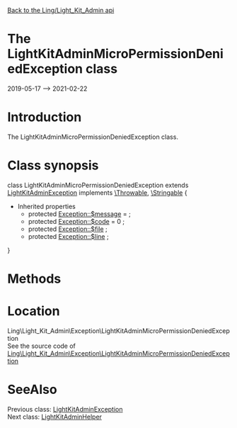 [Back to the Ling/Light_Kit_Admin api](https://github.com/lingtalfi/Light_Kit_Admin/blob/master/doc/api/Ling/Light_Kit_Admin.md)



The LightKitAdminMicroPermissionDeniedException class
================
2019-05-17 --> 2021-02-22






Introduction
============

The LightKitAdminMicroPermissionDeniedException class.



Class synopsis
==============


class <span class="pl-k">LightKitAdminMicroPermissionDeniedException</span> extends [LightKitAdminException](https://github.com/lingtalfi/Light_Kit_Admin/blob/master/doc/api/Ling/Light_Kit_Admin/Exception/LightKitAdminException.md) implements [\Throwable](http://php.net/manual/en/class.throwable.php), [\Stringable](https://wiki.php.net/rfc/stringable) {

- Inherited properties
    - protected  [Exception::$message](#property-message) =  ;
    - protected  [Exception::$code](#property-code) = 0 ;
    - protected  [Exception::$file](#property-file) ;
    - protected  [Exception::$line](#property-line) ;

}






Methods
==============






Location
=============
Ling\Light_Kit_Admin\Exception\LightKitAdminMicroPermissionDeniedException<br>
See the source code of [Ling\Light_Kit_Admin\Exception\LightKitAdminMicroPermissionDeniedException](https://github.com/lingtalfi/Light_Kit_Admin/blob/master/Exception/LightKitAdminMicroPermissionDeniedException.php)



SeeAlso
==============
Previous class: [LightKitAdminException](https://github.com/lingtalfi/Light_Kit_Admin/blob/master/doc/api/Ling/Light_Kit_Admin/Exception/LightKitAdminException.md)<br>Next class: [LightKitAdminHelper](https://github.com/lingtalfi/Light_Kit_Admin/blob/master/doc/api/Ling/Light_Kit_Admin/Helper/LightKitAdminHelper.md)<br>

